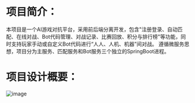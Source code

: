 # 项目简介：
本项目是一个AI游戏对抗平台，采用前后端分离开发，包含"注册登录、自动匹配、在线对战、Bot代码管理、对战记录、比赛回放、积分与排行榜"等功能，同时支持玩家手动或自定义Bot代码进行“人人、人机、机器”间对战。
遵循微服务思想，项目分为主服务、匹配服务和Bot服务三个独立的SpringBoot进程。

# 项目设计概要：
![image](https://github.com/scoxty/Kob/assets/95528203/9d3c99a6-7119-407e-a487-a34aaf88765a)
